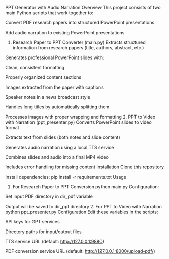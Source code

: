 PPT Generator with Audio Narration
Overview
This project consists of two main Python scripts that work together to:

Convert PDF research papers into structured PowerPoint presentations

Add audio narration to existing PowerPoint presentations
1. Research Paper to PPT Converter (main.py)
Extracts structured information from research papers (title, authors, abstract, etc.)

Generates professional PowerPoint slides with:

Clean, consistent formatting

Properly organized content sections

Images extracted from the paper with captions

Speaker notes in a news broadcast style

Handles long titles by automatically splitting them

Processes images with proper wrapping and formatting
2. PPT to Video with Narration (ppt_presenter.py)
Converts PowerPoint slides to video format

Extracts text from slides (both notes and slide content)

Generates audio narration using a local TTS service

Combines slides and audio into a final MP4 video

Includes error handling for missing content
Installation
Clone this repository

Install dependencies:
pip install -r requirements.txt
Usage
1. For Research Paper to PPT Conversion
python main.py
Configuration:

Set input PDF directory in dir_pdf variable

Output will be saved to dir_ppt directory
2. For PPT to Video with Narration
python ppt_presenter.py
Configuration
Edit these variables in the scripts:

API keys for GPT services

Directory paths for input/output files

TTS service URL (default: http://127.0.0.1:9880)

PDF conversion service URL (default: http://127.0.0.1:8000/upload-pdf/)